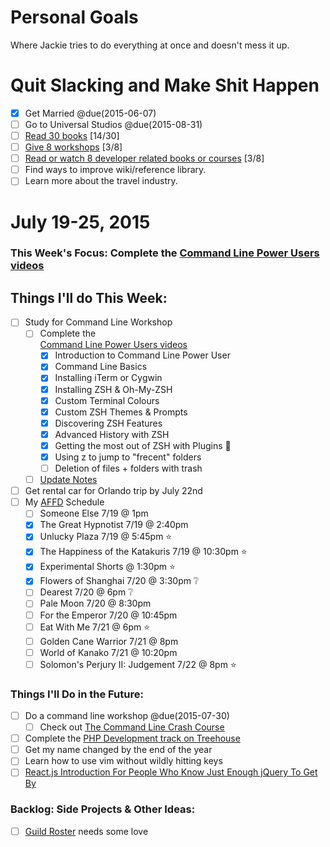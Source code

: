 Personal Goals
==============

Where Jackie tries to do everything at once and doesn't mess it up.

# Quit Slacking and Make Shit Happen
- [x] Get Married @due(2015-06-07)
- [ ] Go to Universal Studios @due(2015-08-31)
- [ ] [Read 30 books](lists/books.md) [14/30]
- [ ] [Give 8 workshops](lists/workshops.md) [3/8]
- [ ] [Read or watch 8 developer related books or courses](lists/learning.md) [3/8]
- [ ] Find ways to improve wiki/reference library.
- [ ] Learn more about the travel industry.

# July 19-25, 2015

### This Week's Focus: Complete the [Command Line Power Users videos](http://commandlinepoweruser.com/)

## Things I'll do This Week:
- [ ] Study for Command Line Workshop
  - [ ] Complete the <br/>[Command Line Power Users videos](https://www.youtube.com/playlist?list=PLu8EoSxDXHP7tXPJp5ZmUpuT7sFvrswzf)
    - [x] Introduction to Command Line Power User
    - [x] Command Line Basics
    - [x] Installing iTerm or Cygwin
    - [x] Installing ZSH & Oh-My-ZSH
    - [x] Custom Terminal Colours
    - [x] Custom ZSH Themes & Prompts
    - [x] Discovering ZSH Features
    - [x] Advanced History with ZSH
    - [x] Getting the most out of ZSH with Plugins :cookie:
    - [x] Using z to jump to "frecent" folders
    - [ ] Deletion of files + folders with trash
  - [ ] [Update Notes](https://gist.github.com/MongooseDoom/decd933d7d04ce4ee8aa)
- [ ] Get rental car for Orlando trip by July 22nd
- [ ] My [AFFD](http://www.asianfilmdallas.com/) Schedule
  - [ ] Someone Else 7/19 @ 1pm
  - [x] The Great Hypnotist 7/19 @ 2:40pm
  - [x] Unlucky Plaza 7/19 @ 5:45pm :star:
  - [x] The Happiness of the Katakuris 7/19 @ 10:30pm :star:
  - [x] Experimental Shorts @ 1:30pm :star:
  - [x] Flowers of Shanghai 7/20 @ 3:30pm :grey_question:
  - [ ] Dearest 7/20 @ 6pm :grey_question:
  - [ ] Pale Moon 7/20 @ 8:30pm
  - [ ] For the Emperor 7/20 @ 10:45pm
  - [ ] Eat With Me 7/21 @ 6pm :star:
  - [ ] Golden Cane Warrior 7/21 @ 8pm
  - [ ] World of Kanako 7/21 @ 10:20pm
  - [ ] Solomon's Perjury II: Judgement 7/22 @ 8pm :star:

### Things I'll Do in the Future:
- [ ] Do a command line workshop @due(2015-07-30)
  - [ ] Check out [The Command Line Crash Course](http://cli.learncodethehardway.org/book/)
- [ ] Complete the [PHP Development track on Treehouse](http://teamtreehouse.com/tracks/php-development)
- [ ] Get my name changed by the end of the year
- [ ] Learn how to use vim without wildly hitting keys
- [ ] [React.js Introduction For People Who Know Just Enough jQuery To Get By](http://reactfordesigners.com/labs/reactjs-introduction-for-people-who-know-just-enough-jquery-to-get-by/)

### Backlog: Side Projects & Other Ideas:
- [ ] [Guild Roster](https://github.com/MongooseDoom/guild-roster) needs some love
